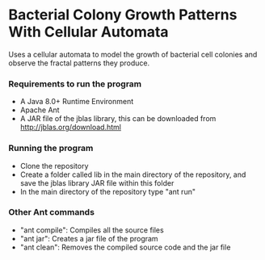 # Bacterial Colony Growth Patterns With Cellular Automata

Uses a cellular automata to model the growth of bacterial cell colonies and observe the fractal patterns they produce.

### Requirements to run the program

- A Java 8.0+ Runtime Environment 
- Apache Ant
- A JAR file of the jblas library, this can be downloaded from http://jblas.org/download.html

### Running the program

- Clone the repository
- Create a folder called lib in the main directory of the repository, and save the jblas library JAR file within this folder
- In the main directory of the repository type "ant run"

### Other Ant commands
- "ant compile": Compiles all the source files
- "ant jar": Creates a jar file of the program
- "ant clean": Removes the compiled source code and the jar file
